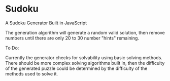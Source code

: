Sudoku
======

A Sudoku Generator Built in JavaScript

The generation algorithm will generate a random valid solution, 
then remove numbers until there are only 20 to 30 number "hints"
remaining.

To Do:

Currently the generator checks for solvability using basic solving methods.
There should be more complex solving algorithms built in, then the difficulty
of the generated puzzle could be determined by the difficulty of the methods
used to solve it.
